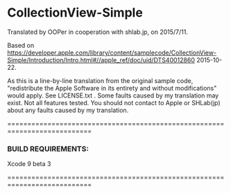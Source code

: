 # CollectionView-Simple

Translated by OOPer in cooperation with shlab.jp, on 2015/7/11.

Based on
<https://developer.apple.com/library/content/samplecode/CollectionView-Simple/Introduction/Intro.html#//apple_ref/doc/uid/DTS40012860>
2015-10-22.

As this is a line-by-line translation from the original sample code, "redistribute the Apple Software in its entirety and without modifications" would apply. See LICENSE.txt .
Some faults caused by my translation may exist. Not all features tested.
You should not contact to Apple or SHLab(jp) about any faults caused by my translation.


===========================================================================
### BUILD REQUIREMENTS:

Xcode 9 beta 3

===========================================================================
